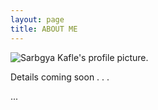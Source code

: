 ```yaml
---
layout: page
title: ABOUT ME
---
```


![Sarbgya Kafle's profile picture.](https://github.com/sarbagyakafle/sarbagyakafle.github.io/blob/master/Qjs7xh-c.jpeg/200x200 "Sarbgya Kafle's profile picture.")


<p class="message">
 Details coming soon . . . 
</p>
... 
